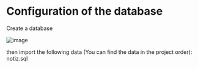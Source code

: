 # Configuration of the database

Create a database

![image](https://github.com/kasimAbi/JavaFX-Notiz-with-MySQL-Database-and-GUI/assets/49378640/23c0e287-47ad-4be6-beb9-890d3233e1ef)

then import the following data (You can find the data in the project order): notiz.sql
